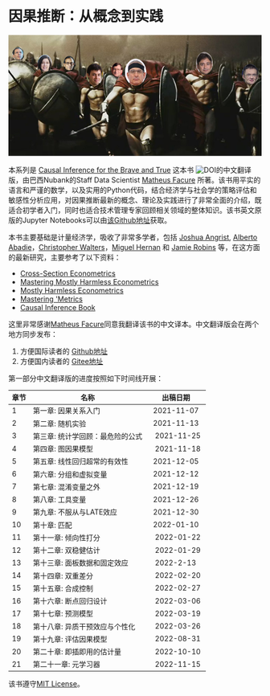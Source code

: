# 因果推断：从概念到实践

![img](./chapters/data/img/brave-and-true.png)



本系列是 [Causal Inference for the Brave and True](https://zenodo.org/badge/latestdoi/255903310) 这本书 ![DOI](https://zenodo.org/badge/255903310.svg)的中文翻译版，由巴西Nubank的Staff Data Scientist [Matheus Facure](https://www.linkedin.com/in/matheus-facure-7b0099117/) 所著。该书用平实的语言和严谨的数学，以及实用的Python代码，结合经济学与社会学的策略评估和敏感性分析应用，对因果推断最新的概念、理论及实践进行了非常全面的介绍，既适合初学者入门，同时也适合技术管理专家回顾相关领域的整体知识。该书英文原版的Jupyter Notebooks可以由[该Github地址](https://github.com/matheusfacure/python-causality-handbook)获取。

本书主要基础是计量经济学，吸收了非常多学者，包括 [Joshua Angrist](https://economics.mit.edu/faculty/angrist), [Alberto Abadie](https://economics.mit.edu/faculty/abadie)，[Christopher Walters](https://www.econ.berkeley.edu/faculty/4678)，[Miguel Hernan](https://www.hsph.harvard.edu/miguel-hernan/) 和 [Jamie Robins](https://www.hsph.harvard.edu/james-robins/) 等，在这方面的最新研究，主要参考了以下资料：

* [Cross-Section Econometrics](https://www.aeaweb.org/conference/cont-ed/2017-webcasts)
* [Mastering Mostly Harmless Econometrics](https://www.aeaweb.org/conference/cont-ed/2020-webcasts)
* [Mostly Harmless Econometrics](https://www.mostlyharmlesseconometrics.com/)
* [Mastering 'Metrics](https://www.masteringmetrics.com/)
* [Causal Inference Book](https://www.hsph.harvard.edu/miguel-hernan/causal-inference-book/)

这里非常感谢[Matheus Facure](https://www.linkedin.com/in/matheus-facure-7b0099117/)同意我翻译该书的中文译本。中文翻译版会在两个地方同步发布：

1. 方便国际读者的 [Github地址](https://github.com/xieliaing/CausalInferenceIntro)
2. 方便国内读者的 [Gitee地址](https://gitee.com/xieliaing/causal-inference-intro-gitee)


第一部分中文翻译版的进度按照如下时间线开展：

章节 | 名称 | 出稿日期 |
--- | --- | ---
1 |     第一章: 因果关系入门 |  2021-11-07 
2 |     第二章: 随机实验 |  2021-11-13 
3 |     第三章: 统计学回顾：最危险的公式|   2021-11-25 
4 |     第四章: 图因果模型|   2021-11-18 
5 |     第五章: 线性回归超常的有效性|  2021-12-05 
6 |     第六章: 分组和虚拟变量|  2021-12-12 
7 |     第七章: 混淆变量之外|  2021-12-19 
8 |     第八章: 工具变量|  2021-12-26 
9 |     第九章: 不服从与LATE效应|  2021-12-30
10 |    第十章: 匹配|  2022-01-10 
11 |    第十一章: 倾向性打分|   2022-01-22
12 |    第十二章: 双稳健估计|   2022-01-29 
13 |    第十三章: 面板数据和固定效应|   2022-2-13 
14 |    第十四章: 双重差分|   2022-02-20 
15 |    第十五章: 合成控制|   2022-02-27 
16 |    第十六章: 断点回归设计|   2022-03-06
17 |    第十七章: 预测模型|   2022-03-19
18 |    第十八章: 异质干预效应与个性化|   2022-03-26
19 |    第十九章: 评估因果模型|   2022-08-31
20 |    第二十章: 即插即用的估计量|   2022-10-10
21 |    第二十一章: 元学习器|   2022-11-15

该书遵守[MIT License](./LICENSE)。
